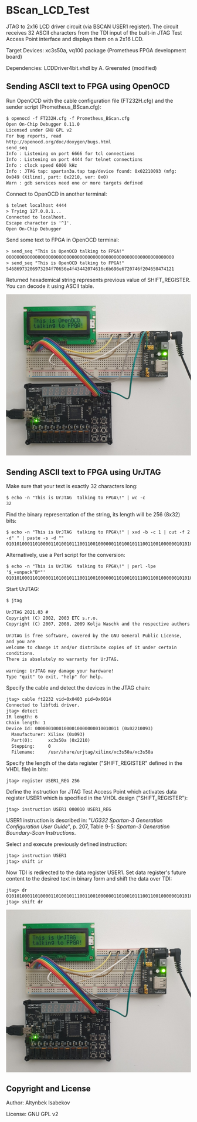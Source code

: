 # BScan_LCD_Test
JTAG to 2x16 LCD driver circuit (via BSCAN USER1 register).
The circuit receives 32 ASCII characters from the TDI input of the built-in JTAG Test Access Point interface and displays them on a 2x16 LCD.

Target Devices: xc3s50a, vq100 package (Prometheus FPGA development board)

Dependencies: LCDDriver4bit.vhdl by A. Greensted (modified)

## Sending ASCII text to FPGA using OpenOCD
Run OpenOCD with the cable configuration file (FT232H.cfg) and the sender script (Prometheus_BScan.cfg):

    $ openocd -f FT232H.cfg -f Prometheus_BScan.cfg
    Open On-Chip Debugger 0.11.0
    Licensed under GNU GPL v2
    For bug reports, read
	http://openocd.org/doc/doxygen/bugs.html
    send_seq
    Info : Listening on port 6666 for tcl connections
    Info : Listening on port 4444 for telnet connections
    Info : clock speed 6000 kHz
    Info : JTAG tap: spartan3a.tap tap/device found: 0x02210093 (mfg: 0x049 (Xilinx), part: 0x2210, ver: 0x0)
    Warn : gdb services need one or more targets defined

Connect to OpenOCD in another terminal:

    $ telnet localhost 4444
    > Trying 127.0.0.1...
    Connected to localhost.
    Escape character is '^]'.
    Open On-Chip Debugger

Send some text to FPGA in OpenOCD terminal:

    > send_seq "This is OpenOCD talking to FPGA!"
    0000000000000000000000000000000000000000000000000000000000000000
    > send_seq "This is OpenOCD talking to FPGA!"
    54686973206973204f70656e4f43442074616c6b696e6720746f204650474121

Returned hexademical string represents previous value of SHIFT_REGISTER. You can decode it using ASCII table.

![OpenOCD](OpenOCD.jpg "OpenOCD")

## Sending ASCII text to FPGA using UrJTAG

Make sure that your text is exactly 32 characters long:

    $ echo -n "This is UrJTAG  talking to FPGA\!" | wc -c
    32

Find the binary representation of the string, its length will be 256 (8x32) bits:

    $ echo -n "This is UrJTAG  talking to FPGA\!" | xxd -b -c 1 | cut -f 2 -d" " | paste -s -d ""
    0101010001101000011010010111001100100000011010010111001100100000010101010111001001001010010101000100000101000111001000000010000001110100011000010110110001101011011010010110111001100111001000000111010001101111001000000100011001010000010001110100000100100001

Alternatively, use a Perl script for the conversion:

    $ echo -n "This is UrJTAG  talking to FPGA\!" | perl -lpe '$_=unpack"B*"'
    0101010001101000011010010111001100100000011010010111001100100000010101010111001001001010010101000100000101000111001000000010000001110100011000010110110001101011011010010110111001100111001000000111010001101111001000000100011001010000010001110100000100100001

Start UrJTAG:

    $ jtag

    UrJTAG 2021.03 #
    Copyright (C) 2002, 2003 ETC s.r.o.
    Copyright (C) 2007, 2008, 2009 Kolja Waschk and the respective authors

    UrJTAG is free software, covered by the GNU General Public License, and you are
    welcome to change it and/or distribute copies of it under certain conditions.
    There is absolutely no warranty for UrJTAG.

    warning: UrJTAG may damage your hardware!
    Type "quit" to exit, "help" for help.

Specify the cable and detect the devices in the JTAG chain:

    jtag> cable ft2232 vid=0x0403 pid=0x6014
    Connected to libftdi driver.
    jtag> detect
    IR length: 6
    Chain length: 1
    Device Id: 00000010001000010000000010010011 (0x02210093)
      Manufacturer: Xilinx (0x093)
      Part(0):      xc3s50a (0x2210)
      Stepping:     0
      Filename:     /usr/share/urjtag/xilinx/xc3s50a/xc3s50a

Specify the length of the data register ("SHIFT_REGISTER" defined in the VHDL file) in bits:

    jtag> register USER1_REG 256

Define the instruction for JTAG Test Access Point which activates data register USER1 which is specified in the VHDL design ("SHIFT_REGISTER"):

    jtag> instruction USER1 000010 USER1_REG

USER1 instruction is described in: "*UG332 Spartan-3 Generation Configuration User Guide*", p. 207, Table 9-5: *Spartan-3 Generation Boundary-Scan Instructions*.

Select and execute previously defined instruction:

    jtag> instruction USER1
    jtag> shift ir

Now TDI is redirected to the data register USER1. Set data register's future content to the desired text in binary form and shift the data over TDI:

    jtag> dr 0101010001101000011010010111001100100000011010010111001100100000010101010111001001001010010101000100000101000111001000000010000001110100011000010110110001101011011010010110111001100111001000000111010001101111001000000100011001010000010001110100000100100001
    jtag> shift dr

![UrJTAG](UrJTAG.jpg "UrJTAG")

## Copyright and License
Author: Altynbek Isabekov

License: GNU GPL v2
